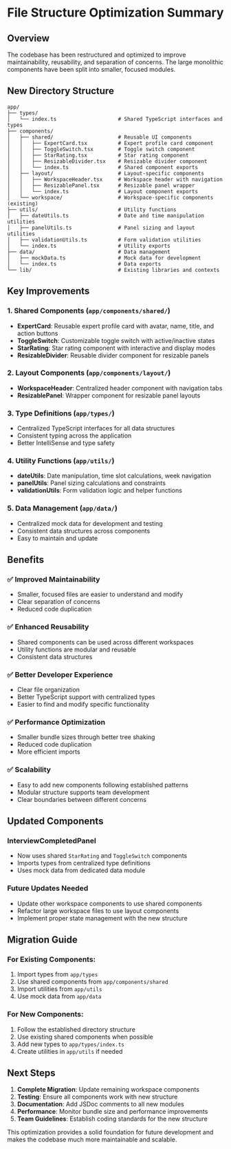 # File Structure Optimization Summary

## Overview
The codebase has been restructured and optimized to improve maintainability, reusability, and separation of concerns. The large monolithic components have been split into smaller, focused modules.

## New Directory Structure

```
app/
├── types/
│   └── index.ts                    # Shared TypeScript interfaces and types
├── components/
│   ├── shared/                     # Reusable UI components
│   │   ├── ExpertCard.tsx          # Expert profile card component
│   │   ├── ToggleSwitch.tsx        # Toggle switch component
│   │   ├── StarRating.tsx          # Star rating component
│   │   ├── ResizableDivider.tsx    # Resizable divider component
│   │   └── index.ts                # Shared component exports
│   ├── layout/                     # Layout-specific components
│   │   ├── WorkspaceHeader.tsx     # Workspace header with navigation
│   │   ├── ResizablePanel.tsx      # Resizable panel wrapper
│   │   └── index.ts                # Layout component exports
│   └── workspace/                  # Workspace-specific components (existing)
├── utils/                          # Utility functions
│   ├── dateUtils.ts                # Date and time manipulation utilities
│   ├── panelUtils.ts               # Panel sizing and layout utilities
│   ├── validationUtils.ts          # Form validation utilities
│   └── index.ts                    # Utility exports
├── data/                           # Data management
│   ├── mockData.ts                 # Mock data for development
│   └── index.ts                    # Data exports
└── lib/                            # Existing libraries and contexts
```

## Key Improvements

### 1. **Shared Components** (`app/components/shared/`)
- **ExpertCard**: Reusable expert profile card with avatar, name, title, and action buttons
- **ToggleSwitch**: Customizable toggle switch with active/inactive states
- **StarRating**: Star rating component with interactive and display modes
- **ResizableDivider**: Reusable divider component for resizable panels

### 2. **Layout Components** (`app/components/layout/`)
- **WorkspaceHeader**: Centralized header component with navigation tabs
- **ResizablePanel**: Wrapper component for resizable panel layouts

### 3. **Type Definitions** (`app/types/`)
- Centralized TypeScript interfaces for all data structures
- Consistent typing across the application
- Better IntelliSense and type safety

### 4. **Utility Functions** (`app/utils/`)
- **dateUtils**: Date manipulation, time slot calculations, week navigation
- **panelUtils**: Panel sizing calculations and constraints
- **validationUtils**: Form validation logic and helper functions

### 5. **Data Management** (`app/data/`)
- Centralized mock data for development and testing
- Consistent data structures across components
- Easy to maintain and update

## Benefits

### ✅ **Improved Maintainability**
- Smaller, focused files are easier to understand and modify
- Clear separation of concerns
- Reduced code duplication

### ✅ **Enhanced Reusability**
- Shared components can be used across different workspaces
- Utility functions are modular and reusable
- Consistent data structures

### ✅ **Better Developer Experience**
- Clear file organization
- Better TypeScript support with centralized types
- Easier to find and modify specific functionality

### ✅ **Performance Optimization**
- Smaller bundle sizes through better tree shaking
- Reduced code duplication
- More efficient imports

### ✅ **Scalability**
- Easy to add new components following established patterns
- Modular structure supports team development
- Clear boundaries between different concerns

## Updated Components

### InterviewCompletedPanel
- Now uses shared `StarRating` and `ToggleSwitch` components
- Imports types from centralized type definitions
- Uses mock data from dedicated data module

### Future Updates Needed
- Update other workspace components to use shared components
- Refactor large workspace files to use layout components
- Implement proper state management with the new structure

## Migration Guide

### For Existing Components:
1. Import types from `app/types`
2. Use shared components from `app/components/shared`
3. Import utilities from `app/utils`
4. Use mock data from `app/data`

### For New Components:
1. Follow the established directory structure
2. Use existing shared components when possible
3. Add new types to `app/types/index.ts`
4. Create utilities in `app/utils` if needed

## Next Steps

1. **Complete Migration**: Update remaining workspace components
2. **Testing**: Ensure all components work with new structure
3. **Documentation**: Add JSDoc comments to all new modules
4. **Performance**: Monitor bundle size and performance improvements
5. **Team Guidelines**: Establish coding standards for the new structure

This optimization provides a solid foundation for future development and makes the codebase much more maintainable and scalable.

